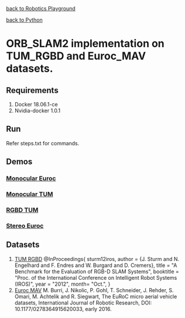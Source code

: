 [back to Robotics Playground](https://github.com/sandeepgogadi/Robotics-Playground)

[back to Python](https://github.com/sandeepgogadi/Robotics-Playground/tree/master/Python)

# ORB_SLAM2 implementation on TUM_RGBD and Euroc_MAV datasets.

## Requirements
1. Docker 18.06.1-ce
2. Nvidia-docker 1.0.1

## Run
Refer steps.txt for commands.

## Demos

### [Monocular Euroc](https://github.com/sandeepgogadi/Docker-ORB_SLAM2/blob/master/gifs/monocular_Euroc.gif)
### [Monocular TUM](https://github.com/sandeepgogadi/Docker-ORB_SLAM2/blob/master/gifs/monocular_TUM.gif)
### [RGBD TUM](https://github.com/sandeepgogadi/Docker-ORB_SLAM2/blob/master/gifs/rgbd_TUM.gif)
### [Stereo Euroc](https://github.com/sandeepgogadi/Docker-ORB_SLAM2/blob/master/gifs/stereo_Euroc.gif)

## Datasets
1. [TUM RGBD](https://vision.in.tum.de/data/datasets/rgbd-dataset)
@InProceedings{ sturm12iros,
	author = {J. Sturm and N. Engelhard and F. Endres and W. Burgard and D. Cremers},
	title = "A Benchmark for the Evaluation of RGB-D SLAM Systems",
	booktitle = "Proc. of the International Conference on Intelligent Robot Systems (IROS)",
	year = "2012",
	month= "Oct.",
}
2. [Euroc MAV](https://projects.asl.ethz.ch/datasets/doku.php?id=kmavvisualinertialdatasets)
M. Burri, J. Nikolic, P. Gohl, T. Schneider, J. Rehder, S. Omari, M. Achtelik and R. Siegwart, The EuRoC micro aerial vehicle datasets, International Journal of Robotic Research, DOI: 10.1177/0278364915620033, early 2016.
